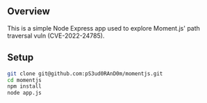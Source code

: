 ## Overview
This is a simple Node Express app used to explore Moment.js' path traversal vuln (CVE-2022-24785).

## Setup
```bash
git clone git@github.com:pS3ud0RAnD0m/momentjs.git
cd momentjs
npm install
node app.js
```
